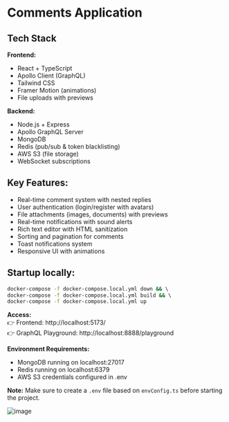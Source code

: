 # Comments Application

## Tech Stack  
**Frontend:**  
- React + TypeScript  
- Apollo Client (GraphQL)  
- Tailwind CSS  
- Framer Motion (animations)  
- File uploads with previews  

**Backend:**  
- Node.js + Express  
- Apollo GraphQL Server  
- MongoDB  
- Redis (pub/sub & token blacklisting)  
- AWS S3 (file storage)  
- WebSocket subscriptions  

## Key Features:  
- Real-time comment system with nested replies  
- User authentication (login/register with avatars)  
- File attachments (images, documents) with previews  
- Real-time notifications with sound alerts  
- Rich text editor with HTML sanitization  
- Sorting and pagination for comments  
- Toast notifications system  
- Responsive UI with animations  

## Startup locally:  
```bash
docker-compose -f docker-compose.local.yml down && \  
docker-compose -f docker-compose.local.yml build && \  
docker-compose -f docker-compose.local.yml up  
```  

**Access:**  
👉 Frontend: http://localhost:5173/  
👉 GraphQL Playground: http://localhost:8888/playground  

**Environment Requirements:**  
- MongoDB running on localhost:27017  
- Redis running on localhost:6379  
- AWS S3 credentials configured in .env  

**Note:** Make sure to create a `.env` file based on `envConfig.ts` before starting the project.

![image](https://github.com/user-attachments/assets/b46aae14-2637-4860-ac8b-98762cabf818)
